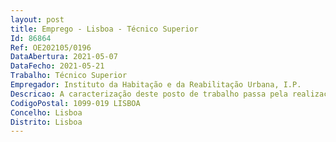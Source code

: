 ```yaml
--- 
layout: post
title: Emprego - Lisboa - Técnico Superior
Id: 86864
Ref: OE202105/0196
DataAbertura: 2021-05-07
DataFecho: 2021-05-21
Trabalho: Técnico Superior
Empregador: Instituto da Habitação e da Reabilitação Urbana, I.P.
Descricao: A caracterização deste posto de trabalho passa pela realização das seguintes atividades, no Gabinete de Programas de Apoio à Habitação a) Apoio técnico na gestão dos programas de concessão de incentivos à habitação e na prestação de informação e esclarecimentos a autarquias locais e a outras entidades, na mesma área de atuação b) Dar apoio técnico à monitorização da concessão de comparticipações e empréstimos, destinados ao financiamento de ações e de programas de iniciativa pública, privada ou cooperativa, designadamente relativos à aquisição, construção e reabilitação de imóveis e à reabilitação urbana c) Dar apoio técnico ao acompanhamento da celebração de contratos de desenvolvimento ou de contratos programa no domínio da habitação e da reabilitação urbana d) Apoio técnico na avaliação da viabilidade e a conformidade técnica e legal dos projetos objeto dos financiamentos do IHRU, I.P., e acompanhar a sua execução.
CodigoPostal: 1099-019 LISBOA
Concelho: Lisboa
Distrito: Lisboa
--- 
```

